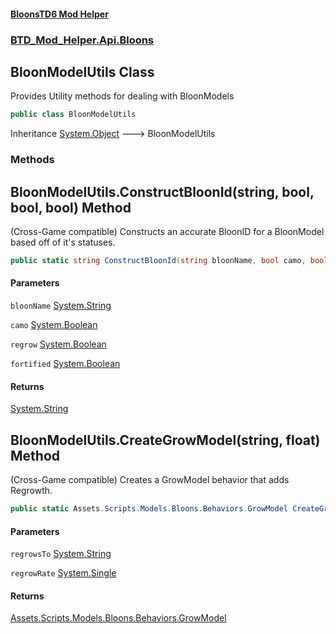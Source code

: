 #### [BloonsTD6 Mod Helper](index.md 'index')
### [BTD_Mod_Helper.Api.Bloons](index.md#BTD_Mod_Helper.Api.Bloons 'BTD_Mod_Helper.Api.Bloons')

## BloonModelUtils Class

Provides Utility methods for dealing with BloonModels

```csharp
public class BloonModelUtils
```

Inheritance [System.Object](https://docs.microsoft.com/en-us/dotnet/api/System.Object 'System.Object') &#129106; BloonModelUtils
### Methods

<a name='BTD_Mod_Helper.Api.Bloons.BloonModelUtils.ConstructBloonId(string,bool,bool,bool)'></a>

## BloonModelUtils.ConstructBloonId(string, bool, bool, bool) Method

(Cross-Game compatible) Constructs an accurate BloonID for a BloonModel based off of it's statuses.

```csharp
public static string ConstructBloonId(string bloonName, bool camo, bool regrow, bool fortified);
```
#### Parameters

<a name='BTD_Mod_Helper.Api.Bloons.BloonModelUtils.ConstructBloonId(string,bool,bool,bool).bloonName'></a>

`bloonName` [System.String](https://docs.microsoft.com/en-us/dotnet/api/System.String 'System.String')

<a name='BTD_Mod_Helper.Api.Bloons.BloonModelUtils.ConstructBloonId(string,bool,bool,bool).camo'></a>

`camo` [System.Boolean](https://docs.microsoft.com/en-us/dotnet/api/System.Boolean 'System.Boolean')

<a name='BTD_Mod_Helper.Api.Bloons.BloonModelUtils.ConstructBloonId(string,bool,bool,bool).regrow'></a>

`regrow` [System.Boolean](https://docs.microsoft.com/en-us/dotnet/api/System.Boolean 'System.Boolean')

<a name='BTD_Mod_Helper.Api.Bloons.BloonModelUtils.ConstructBloonId(string,bool,bool,bool).fortified'></a>

`fortified` [System.Boolean](https://docs.microsoft.com/en-us/dotnet/api/System.Boolean 'System.Boolean')

#### Returns
[System.String](https://docs.microsoft.com/en-us/dotnet/api/System.String 'System.String')

<a name='BTD_Mod_Helper.Api.Bloons.BloonModelUtils.CreateGrowModel(string,float)'></a>

## BloonModelUtils.CreateGrowModel(string, float) Method

(Cross-Game compatible) Creates a GrowModel behavior that adds Regrowth.

```csharp
public static Assets.Scripts.Models.Bloons.Behaviors.GrowModel CreateGrowModel(string regrowsTo, float regrowRate);
```
#### Parameters

<a name='BTD_Mod_Helper.Api.Bloons.BloonModelUtils.CreateGrowModel(string,float).regrowsTo'></a>

`regrowsTo` [System.String](https://docs.microsoft.com/en-us/dotnet/api/System.String 'System.String')

<a name='BTD_Mod_Helper.Api.Bloons.BloonModelUtils.CreateGrowModel(string,float).regrowRate'></a>

`regrowRate` [System.Single](https://docs.microsoft.com/en-us/dotnet/api/System.Single 'System.Single')

#### Returns
[Assets.Scripts.Models.Bloons.Behaviors.GrowModel](https://docs.microsoft.com/en-us/dotnet/api/Assets.Scripts.Models.Bloons.Behaviors.GrowModel 'Assets.Scripts.Models.Bloons.Behaviors.GrowModel')